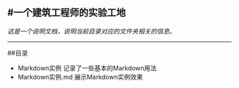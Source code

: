 #**一个建筑工程师的实验工地**
---

*这是一个说明文档，说明当前目录对应的文件夹相关的信息。*

---
##目录
* Markdown实例
  记录了一些基本的Markdown用法
* Markdown实例.md
  展示Markdown实例效果
